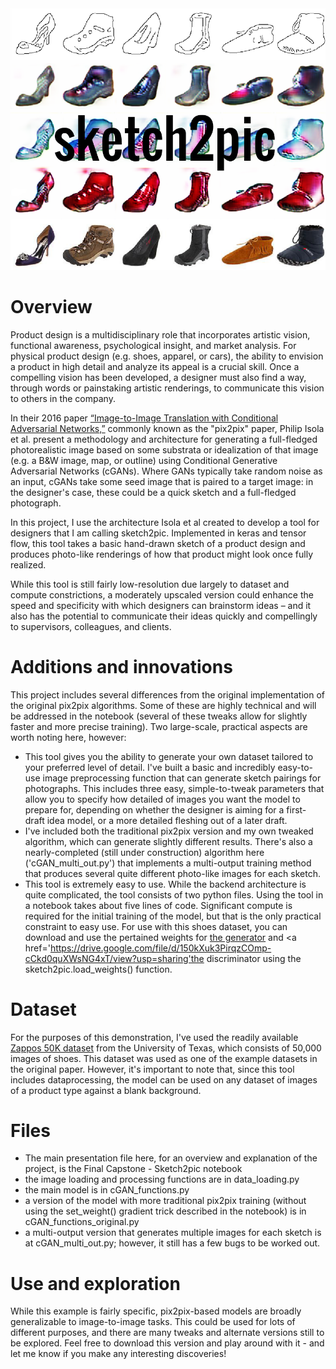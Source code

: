 <img src='https://github.com/gqfiddler/sketch2pic/blob/master/cover_image.png?raw=true'>

# Overview
Product design is a multidisciplinary role that incorporates artistic vision, functional awareness, psychological insight, and market analysis.  For physical product design (e.g. shoes, apparel, or cars), the ability to envision a product in high detail and analyze its appeal is a crucial skill.  Once a compelling vision has been developed, a designer must also find a way, through words or painstaking artistic renderings, to communicate this vision to others in the company.

In their 2016 paper <a href='https://arxiv.org/abs/1611.07004'>“Image-to-Image Translation with Conditional Adversarial Networks,”</a> commonly known as the "pix2pix" paper, Philip Isola et al. present a methodology and architecture for generating a full-fledged photorealistic image based on some substrata or idealization of that image (e.g. a B&W image, map, or outline) using Conditional Generative Adversarial Networks (cGANs).  Where GANs typically take random noise as an input, cGANs take some seed image that is paired to a target image: in the designer's case, these could be a quick sketch and a full-fledged photograph.

In this project, I use the architecture Isola et al created to develop a tool for designers that I am calling sketch2pic.  Implemented in keras and tensor flow, this tool takes a basic hand-drawn sketch of a product design and produces photo-like renderings of how that product might look once fully realized.

While this tool is still fairly low-resolution due largely to dataset and compute constrictions, a moderately upscaled version could enhance the speed and specificity with which designers can brainstorm ideas – and it also has the potential to communicate their ideas quickly and compellingly to supervisors, colleagues, and clients.

# Additions and innovations
This project includes several differences from the original implementation of the original pix2pix algorithms.  Some of these are highly technical and will be addressed in the notebook (several of these tweaks allow for slightly faster and more precise training).  Two large-scale, practical aspects are worth noting here, however:
- This tool gives you the ability to generate your own dataset tailored to your preferred level of detail.  I've built a basic and incredibly easy-to-use image preprocessing function that can generate sketch pairings for photographs.  This includes three easy, simple-to-tweak parameters that allow you to specify how detailed of images you want the model to prepare for, depending on whether the designer is aiming for a first-draft idea model, or a more detailed fleshing out of a later draft.
- I've included both the traditional pix2pix version and my own tweaked algorithm, which can generate slightly different results.  There's also a nearly-completed (still under construction) algorithm here ('cGAN_multi_out.py') that implements a multi-output training method that produces several quite different photo-like images for each sketch.
- This tool is extremely easy to use.  While the backend architecture is quite complicated, the tool consists of two python files.  Using the tool in a notebook takes about five lines of code.  Significant compute is required for the initial training of the model, but that is the only practical constraint to easy use.  For use with this shoes dataset, you can download and use the pertained weights for <a href='https://drive.google.com/file/d/1v6zutx-ft-UVjij0uiExjr4sZiJ0pvNk/view?usp=sharing'>the generator</a> and <a href='https://drive.google.com/file/d/150kXuk3PirqzCOmp-cCkd0quXWsNG4xT/view?usp=sharing'the discriminator</a> using the sketch2pic.load_weights() function.

# Dataset
For the purposes of this demonstration, I've used the readily available <a href='http://vision.cs.utexas.edu/projects/finegrained/utzap50k/'>Zappos 50K dataset</a> from the University of Texas, which consists of 50,000 images of shoes.  This dataset was used as one of the example datasets in the original paper.  However, it's important to note that, since this tool includes dataprocessing, the model can be used on any dataset of images of a product type against a blank background.

# Files
- The main presentation file here, for an overview and explanation of the project, is the Final Capstone - Sketch2pic notebook
- the image loading and processing functions are in data_loading.py
- the main model is in cGAN_functions.py
- a version of the model with more traditional pix2pix training (without using the set_weight() gradient trick described in the notebook) is in cGAN_functions_original.py
- a multi-output version that generates multiple images for each sketch is at cGAN_multi_out.py; however, it still has a few bugs to be worked out.


# Use and exploration
While this example is fairly specific, pix2pix-based models are broadly generalizable to image-to-image tasks.  This could be used for lots of different purposes, and there are many tweaks and alternate versions still to be explored.  Feel free to download this version and play around with it - and let me know if you make any interesting discoveries!
